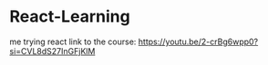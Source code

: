 # React-Learning
me trying react
link to the course: https://youtu.be/2-crBg6wpp0?si=CVL8dS27InGFjKlM
